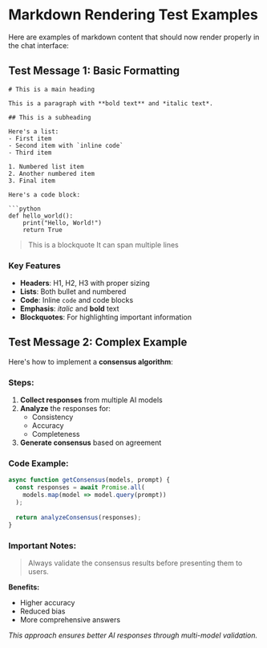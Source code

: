 # Markdown Rendering Test Examples

Here are examples of markdown content that should now render properly in the chat interface:

## Test Message 1: Basic Formatting

```
# This is a main heading

This is a paragraph with **bold text** and *italic text*.

## This is a subheading

Here's a list:
- First item
- Second item with `inline code`
- Third item

1. Numbered list item
2. Another numbered item
3. Final item

Here's a code block:

```python
def hello_world():
    print("Hello, World!")
    return True
```

> This is a blockquote
> It can span multiple lines

### Key Features

- **Headers**: H1, H2, H3 with proper sizing
- **Lists**: Both bullet and numbered
- **Code**: Inline `code` and code blocks
- **Emphasis**: *italic* and **bold** text
- **Blockquotes**: For highlighting important information

## Test Message 2: Complex Example

Here's how to implement a **consensus algorithm**:

### Steps:
1. **Collect responses** from multiple AI models
2. **Analyze** the responses for:
   - Consistency
   - Accuracy 
   - Completeness
3. **Generate consensus** based on agreement

### Code Example:
```javascript
async function getConsensus(models, prompt) {
  const responses = await Promise.all(
    models.map(model => model.query(prompt))
  );
  
  return analyzeConsensus(responses);
}
```

### Important Notes:
> Always validate the consensus results before presenting them to users.

**Benefits:**
- Higher accuracy
- Reduced bias
- More comprehensive answers

*This approach ensures better AI responses through multi-model validation.*
```
